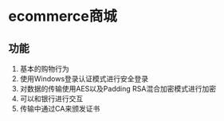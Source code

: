 # ecommerce商城
## 功能
1. 基本的购物行为
2. 使用Windows登录认证模式进行安全登录
3. 对数据的传输使用AES以及Padding RSA混合加密模式进行加密
4. 可以和银行进行交互
5. 传输中通过CA来颁发证书
